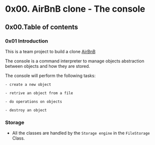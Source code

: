 # 0x00. AirBnB clone - The console

## 0x00.Table of contents

### 0x01 Introduction

This is a team project to build a clone [AirBnB](https://www.airbnb.com/)

The console is a command interpreter to manage objects abstraction between objects and how they are stored.

The console will perform the following tasks:

	- create a new object

	- retrive an object from a file

	- do operations on objects

	- destroy an object

### Storage

- All the classes are handled by the `Storage engine` in the `FileStorage` Class.
